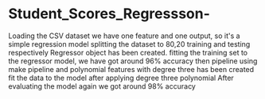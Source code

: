 # Student_Scores_Regressson-
Loading the CSV dataset 
we have one feature and one output, so it's a simple regression model
splitting the dataset to 80,20 training and testing respectively
Regressor object has been created.
fitting the training set to the regressor model, we have got around 96% accuracy
then pipeline using make pipeline and polynomial features with degree three has been created 
fit the data to the model after applying degree three polynomial
After evaluating the model again we got around 98% accuracy
